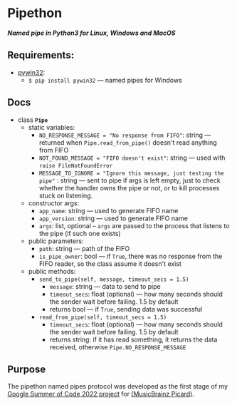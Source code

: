 # Pipethon
***Named pipe in Python3 for Linux, Windows and MacOS***

## Requirements:
- [pywin32](https://github.com/mhammond/pywin32): 
  - `$ pip install pywin32` — named pipes for Windows

## Docs
- class **`Pipe`**
  - static variables:
    - `NO_RESPONSE_MESSAGE = "No response from FIFO"`: string — returned when `Pipe.read_from_pipe()` doesn't read anything from FIFO
    - `NOT_FOUND_MESSAGE = "FIFO doesn't exist"`: string — used with `raise FileNotFoundError`
    - `MESSAGE_TO_IGNORE = "Ignore this message, just testing the pipe"` : string — sent to pipe if args is left empty, just to check whether the handler owns the pipe or not, or to kill processes stuck on listening. 
  - constructor args: 
    - `app_name`: string — used to generate FIFO name
    - `app_version`: string — used to generate FIFO name
    - `args`: list, optional – `args` are passed to the process that listens to the pipe (if such one exists)
  - public parameters:
    - `path`: string — path of the FIFO
    - `is_pipe_owner`: bool — if `True`, there was no response from the FIFO reader, so the class assume it doesn't exist
  - public methods:
    - `send_to_pipe(self, message, timeout_secs = 1.5)`
      - `message`: string — data to send to pipe
      - `timeout_secs`: float (optional) — how many seconds should the sender wait before failing. 1.5 by default
      - returns bool — if `True`, sending data was successful
    - `read_from_pipe(self, timeout_secs = 1.5)` 
      - `timeout_secs`: float (optional) — how many seconds should the sender wait before failing. 1.5 by default
      - returns string: if it has read something, it returns the data received, otherwise `Pipe.NO_RESPONSE_MESSAGE`
  

## Purpose
The pipethon named pipes protocol was developed as the first stage of my [Google Summer of Code 2022 project](https://summerofcode.withgoogle.com/programs/2022/projects/ItQ0NNLd) for [(MusicBrainz Picard)](https://github.com/metabrainz/picard). 
